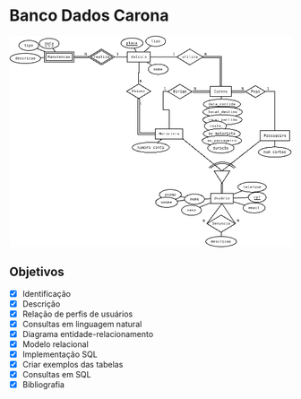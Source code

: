 # Banco Dados Carona

![Modelo Entidade Relacionamento do Banco](./ER/caroneiro.png)

## Objetivos
- [x] Identificação
- [x] Descrição
- [x] Relação de perfis de usuários 
- [x] Consultas em linguagem natural
- [x] Diagrama entidade-relacionamento
- [x] Modelo relacional
- [x] Implementação SQL
- [x] Criar exemplos das tabelas
- [x] Consultas em SQL
- [x] Bibliografia
